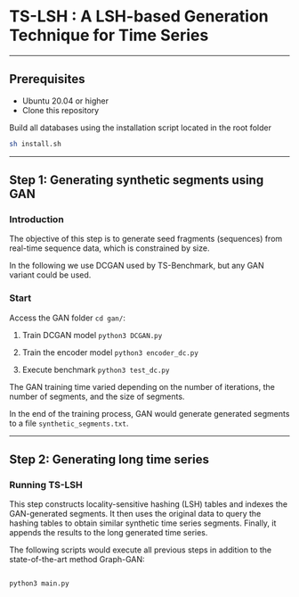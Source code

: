 # TS-LSH : A LSH-based Generation Technique for Time Series

___
## Prerequisites

- Ubuntu 20.04 or higher
- Clone this repository

Build all databases using the installation script located in the root folder

```bash
sh install.sh
```
___
## Step 1: Generating synthetic segments using GAN

### Introduction

The objective of this step is to generate seed fragments (sequences) from real-time sequence data, which is constrained by size.

In the following we use DCGAN used by TS-Benchmark, but any GAN variant could be used. 

### Start

Access the GAN folder ``cd gan/``:

1. Train DCGAN model ``python3 DCGAN.py``

2. Train the encoder model ``python3 encoder_dc.py``

3. Execute benchmark  ``python3 test_dc.py``

The GAN training time varied depending on the number of iterations, the number of segments, and the size of segments.

In the end of the training process, GAN would generate generated segments to a file ``synthetic_segments.txt``.

___
## Step 2: Generating long time series

### Running TS-LSH

This step constructs locality-sensitive hashing (LSH) tables and indexes the GAN-generated segments. It then uses the original data to query the hashing tables to obtain similar synthetic time series segments. Finally, it appends the results to the long generated time series. 

The following scripts would execute all previous steps in addition to the state-of-the-art method Graph-GAN:

<pre><code>
python3 main.py
</code></pre>
